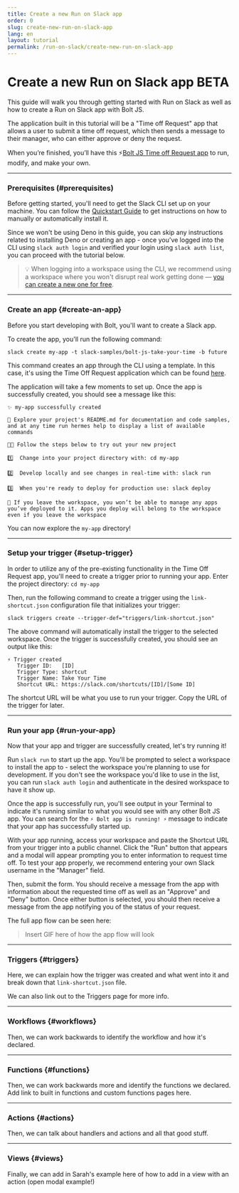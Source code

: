 ```yaml
---
title: Create a new Run on Slack app
order: 0
slug: create-new-run-on-slack-app
lang: en
layout: tutorial
permalink: /run-on-slack/create-new-run-on-slack-app
---
```

# Create a new Run on Slack app <span class="label-beta">BETA</span>

<div class="section-content">
This guide will walk you through getting started with Run on Slack as well as how to create a Run on Slack app with Bolt JS.

The application built in this tutorial will be a "Time off Request" app that allows a user to submit a time off request, which then sends a message to their manager, who can either approve or deny the request. 
</div>

When you’re finished, you’ll have this ⚡️[Bolt JS Time off Request app](https://github.com/slackapi/bolt-js-getting-started-app) to run, modify, and make your own.

---

### Prerequisites (#prerequisites)
Before getting started, you'll need to get the Slack CLI set up on your machine. You can follow the [Quickstart Guide](https://api.slack.com/future/quickstart) to get instructions on how to manually or automatically install it. 

Since we won't be using Deno in this guide, you can skip any instructions related to installing Deno or creating an app - once you've logged into the CLI using `slack auth login` and verified your login using `slack auth list`, you can proceed with the tutorial below.

> 💡 When logging into a workspace using the CLI, we recommend using a workspace where you won't disrupt real work getting done — [you can create a new one for free](https://slack.com/get-started#create).

---

### Create an app {#create-an-app}
Before you start developing with Bolt, you'll want to create a Slack app. 

To create the app, you'll run the following command:
```
slack create my-app -t slack-samples/bolt-js-take-your-time -b future
```
This command creates an app through the CLI using a template. In this case, it's using the Time Off Request application which can be found [here](https://github.com/slackapi/bolt-js-getting-started-app). 

The application will take a few moments to set up. Once the app is successfully created, you should see a message like this:
```
✨ my-app successfully created

🧭 Explore your project's README.md for documentation and code samples, and at any time run hermes help to display a list of available commands

🧑‍🚀 Follow the steps below to try out your new project

1️⃣  Change into your project directory with: cd my-app

2️⃣  Develop locally and see changes in real-time with: slack run

3️⃣  When you're ready to deploy for production use: slack deploy

🔔 If you leave the workspace, you won’t be able to manage any apps you’ve deployed to it. Apps you deploy will belong to the workspace even if you leave the workspace
```

You can now explore the `my-app` directory!

---
### Setup your trigger {#setup-trigger}
In order to utilize any of the pre-existing functionality in the Time Off Request app, you'll need to create a trigger prior to running your app. Enter the project directory: `cd my-app`

Then, run the following command to create a trigger using the `link-shortcut.json` configuration file that initializes your trigger:
```
slack triggers create --trigger-def="triggers/link-shortcut.json"      
```

The above command will automatically install the trigger to the selected workspace. Once the trigger is successfully created, you should see an output like this:
```
⚡ Trigger created
   Trigger ID:   [ID]
   Trigger Type: shortcut
   Trigger Name: Take Your Time
   Shortcut URL: https://slack.com/shortcuts/[ID]/[Some ID]
```
The shortcut URL will be what you use to run your trigger. Copy the URL of the trigger for later.

---
### Run your app {#run-your-app}
Now that your app and trigger are successfully created, let's try running it!

Run `slack run` to start up the app. You'll be prompted to select a workspace to install the app to - select the workspace you're planning to use for development. If you don't see the workspace you'd like to use in the list, you can run `slack auth login` and authenticate in the desired workspace to have it show up.

Once the app is successfully run, you'll see output in your Terminal to indicate it's running similar to what you would see with any other Bolt JS app. You can search for the `⚡️ Bolt app is running! ⚡️` message to indicate that your app has successfully started up.

With your app running, access your workspace and paste the Shortcut URL from your trigger into a public channel. Click the "Run" button that appears and a modal will appear prompting you to enter information to request time off. To test your app properly, we recommend entering your own Slack username in the "Manager" field.

Then, submit the form. You should receive a message from the app with information about the requested time off as well as an "Approve" and "Deny" button. Once either button is selected, you should then receive a message from the app notifying you of the status of your request.

The full app flow can be seen here:
> Insert GIF here of how the app flow will look

---
### Triggers {#triggers}

Here, we can explain how the trigger was created and what went into it and break down that `link-shortcut.json` file.

We can also link out to the Triggers page for more info.

---
### Workflows {#workflows}

Then, we can work backwards to identify the workflow and how it's declared.

---
### Functions {#functions}

Then, we can work backwards more and identify the functions we declared.
Add link to built in functions and custom functions pages here.

---
### Actions {#actions}

Then, we can talk about handlers and actions and all that good stuff.

---
### Views {#views}
Finally, we can add in Sarah's example here of how to add in a view with an action (open modal example!)
